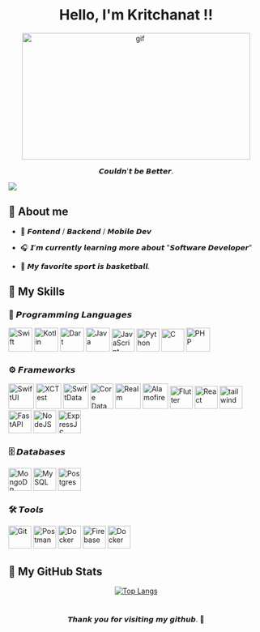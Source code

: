 <h1 align="center">Hello, I'm Kritchanat !!</h1> 

<p align="center"><img src="https://media0.giphy.com/media/v1.Y2lkPTc5MGI3NjExaWs5N3o4MDRtOWNiZzczMzg4Ym43eHFiN3NrY3NhcDh3M3N4NjAyNCZlcD12MV9pbnRlcm5hbF9naWZfYnlfaWQmY3Q9Zw/MrL5W02AMLB1CkRLjd/giphy.gif" width="450" height="250" alt="gif"/></p>


<p align="center">   𝘾𝙤𝙪𝙡𝙙𝙣'𝙩 𝙗𝙚 𝘽𝙚𝙩𝙩𝙚𝙧.  </p>

![](https://komarev.com/ghpvc/?username=Kritchanaxtghpvc&color=blueviolet)



🌠 About me
----------------------------

- 🧬 𝙁𝙤𝙣𝙩𝙚𝙣𝙙 / 𝘽𝙖𝙘𝙠𝙚𝙣𝙙 / 𝙈𝙤𝙗𝙞𝙡𝙚 𝘿𝙚𝙫

- 🎧 𝙄’𝙢 𝙘𝙪𝙧𝙧𝙚𝙣𝙩𝙡𝙮 𝙡𝙚𝙖𝙧𝙣𝙞𝙣𝙜 𝙢𝙤𝙧𝙚 𝙖𝙗𝙤𝙪𝙩 "𝙎𝙤𝙛𝙩𝙬𝙖𝙧𝙚 𝘿𝙚𝙫𝙚𝙡𝙤𝙥𝙚𝙧"       
 
- 🏀 𝙈𝙮 𝙛𝙖𝙫𝙤𝙧𝙞𝙩𝙚 𝙨𝙥𝙤𝙧𝙩 𝙞𝙨 𝙗𝙖𝙨𝙠𝙚𝙩𝙗𝙖𝙡𝙡.
 


🩻 My Skills
----------------------------

### 🔩 𝙋𝙧𝙤𝙜𝙧𝙖𝙢𝙢𝙞𝙣𝙜 𝙇𝙖𝙣𝙜𝙪𝙖𝙜𝙚𝙨
<a href="https://developer.apple.com/swift/" target="_blank" rel="noreferrer"><img src="https://skillicons.dev/icons?i=swift" width="47" height="47" alt="Swift" /></a>
<a href="https://kotlinlang.org" target="_blank" rel="noreferrer"><img src="https://skillicons.dev/icons?i=kotlin" width="47" height="47" alt="Kotlin" /></a> 
<a href="https://dart.dev" target="_blank" rel="noreferrer"><img src="https://skillicons.dev/icons?i=dart" width="47" height="47" alt="Dart" /></a> 
<a href="https://www.java.com/en/" target="_blank" rel="noreferrer"><img src="https://skillicons.dev/icons?i=java" width="47" height="47" alt="Java" /></a> 
<a href="https://developer.mozilla.org/en-US/docs/Web/JavaScript" target="_blank" rel="noreferrer"><img src="https://skillicons.dev/icons?i=js" width="45" height="45" alt="JavaScript" /></a> 
<a href="https://www.python.org/" target="_blank" rel="noreferrer"><img src="https://skillicons.dev/icons?i=python" width="45" height="45" alt="Python" /></a>
<a href="https://docs.microsoft.com/en-us/cpp/?view=msvc-170" target="_blank" rel="noreferrer"><img src="https://skillicons.dev/icons?i=c" width="45" height="45" alt="C" /></a> 
<a href="https://www.php.net" target="_blank" rel="noreferrer"><img src="https://skillicons.dev/icons?i=php" width="47" height="47" alt="PHP" /></a> 

### ⚙️ 𝙁𝙧𝙖𝙢𝙚𝙬𝙤𝙧𝙠𝙨
<a href="https://developer.apple.com/swiftui/" target="_blank" rel="noreferrer"><img src="https://developer.apple.com/assets/elements/icons/swiftui/swiftui-96x96_2x.png" width="50" height="50" alt="SwiftUI" /></a> 
<a href="https://developer.apple.com/documentation/xctest/" target="_blank" rel="noreferrer"><img src="https://developer.apple.com/assets/elements/icons/swift-testing/swift-testing-96x96_2x.png" width="50" height="50" alt="XCTest" /></a> 
<a href="https://developer.apple.com/xcode/swiftdata/" target="_blank" rel="noreferrer"><img src="https://developer.apple.com/assets/elements/icons/swiftdata/swiftdata-96x96_2x.png" width="50" height="50" alt="SwiftData"/></a>
<a href="https://developer.apple.com/documentation/coredata" target="_blank" rel="noreferrer"><img src="https://velog.velcdn.com/images/qnm83/post/92952fa1-24b5-4c85-b4a1-bd5d0ef015db/image.png" width="45" height="50" alt="Core Data" /></a> 
<a href="https://developer.apple.com/documentation/authenticationservices/asauthorizationproviderextensionauthorizationrequest/realm" target="_blank" rel="noreferrer"><img src="https://avatars.githubusercontent.com/u/7575099?s=280&v=4" width="50" height="50" alt="Realm" /></a> 
<a href="https://swiftpackageindex.com/Alamofire/Alamofire" target="_blank" rel="noreferrer"><img src="https://avatars.githubusercontent.com/u/7774181?s=280&v=4" width="50" height="50" alt="Alamofire" /></a> 
<a href="https://flutter.dev" target="_blank" rel="noreferrer"><img src="https://skillicons.dev/icons?i=flutter" width="45" height="45" alt="Flutter" /></a> 
<a href="https://react.dev" target="_blank" rel="noreferrer"><img src="https://skillicons.dev/icons?i=react" width="45" height="45" alt="React" /></a> 
<a href="https://tailwindcss.com" target="_blank" rel="noreferrer"><img src="https://skillicons.dev/icons?i=tailwind" width="45" height="45" alt="tailwind" /></a> 
<a href="https://fastapi.tiangolo.com" target="_blank" rel="noreferrer"><img src="https://skillicons.dev/icons?i=fastapi" width="45" height="45" alt="FastAPI" /></a> 
<a href="https://nodejs.org/en/" target="_blank" rel="noreferrer"><img src="https://skillicons.dev/icons?i=nodejs" width="45" height="45" alt="NodeJS" /></a> 
<a href="https://expressjs.com" target="_blank" rel="noreferrer"><img src="https://skillicons.dev/icons?i=expressjs" width="45" height="45" alt="ExpressJS" /></a>


### 🗄️ 𝘿𝙖𝙩𝙖𝙗𝙖𝙨𝙚𝙨
<a href="https://www.mongodb.com" target="_blank" rel="noreferrer"><img src="https://skillicons.dev/icons?i=mongodb" width="45" height="45" alt="MongoDB" /></a> 
<a href="https://www.mysql.com" target="_blank" rel="noreferrer"><img src="https://skillicons.dev/icons?i=mysql" width="45" height="45" alt="MySQL" /></a> 
<a href="https://www.postgresql.org" target="_blank" rel="noreferrer"><img src="https://skillicons.dev/icons?i=postgres" width="45" height="45" alt="Postgres" /></a> 


### 🛠️ 𝙏𝙤𝙤𝙡𝙨
<a href="https://git-scm.com" target="_blank" rel="noreferrer"><img src="https://skillicons.dev/icons?i=git" width="45" height="45" alt="Git" /></a>
<a href="https://www.postman.com" target="_blank" rel="noreferrer"><img src="https://skillicons.dev/icons?i=postman" width="45" height="45" alt="Postman" /></a> 
<a href="https://www.docker.com" target="_blank" rel="noreferrer"><img src="https://skillicons.dev/icons?i=docker" width="45" height="45" alt="Docker" /></a> 
<a href="https://firebase.google.com/" target="_blank" rel="noreferrer"><img src="https://skillicons.dev/icons?i=firebase" width="45" height="45" alt="Firebase" /></a> 
<a href="https://gradle.org" target="_blank" rel="noreferrer"><img src="https://skillicons.dev/icons?i=gradle" width="45" height="45" alt="Docker" /></a> 





🌌 My GitHub Stats 
----------------------------

<p align="center">
  <a href="https://github.com/Kritchanaxt">
    <img src="https://github-readme-stats.vercel.app/api/top-langs/?username=Kritchanaxt&layout=compact&langs_count=10&count_private=true&show_icons=true&title_color=ffffff&text_color=ffffff&bg_color=181824" alt="Top Langs"/>
  </a>
</p>


<h1></h1>
<p align="center"><a>𝙏𝙝𝙖𝙣𝙠 𝙮𝙤𝙪 𝙛𝙤𝙧 𝙫𝙞𝙨𝙞𝙩𝙞𝙣𝙜 𝙢𝙮 𝙜𝙞𝙩𝙝𝙪𝙗. 💜 <a></p>


